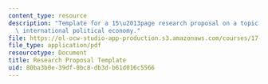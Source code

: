 ```yaml
---
content_type: resource
description: "Template for a 15\u2013page research proposal on a topic related to\
  \ international political economy."
file: https://ol-ocw-studio-app-production.s3.amazonaws.com/courses/17-424-international-political-economy-of-advanced-industrial-societies-fall-2011/80ba3b0e39df0bc8db3db61d016c5566_MIT17_424F11_Res_Pro_Temp.pdf
file_type: application/pdf
resourcetype: Document
title: Research Proposal Template
uid: 80ba3b0e-39df-0bc8-db3d-b61d016c5566
---
```

